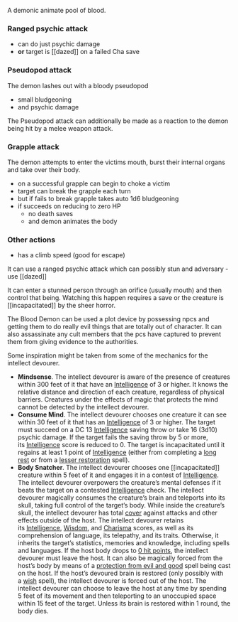 A demonic animate pool of blood.

### Ranged psychic attack 

- can do just psychic damage
- **or** target is [[dazed]] on a failed Cha save

### Pseudopod attack

The demon lashes out with a bloody pseudopod

- small bludgeoning
- and psychic damage

The Pseudopod attack can additionally be made as a reaction to the demon being hit by a melee weapon attack.

### Grapple attack

The demon attempts to enter the victims mouth, burst their internal organs and take over their body.

- on a successful grapple can begin to choke a victim
- target can break the grapple each turn
- but if fails to break grapple takes auto 1d6 bludgeoning
- if succeeds on reducing to zero HP
	- no death saves
	- and demon animates the body


### Other actions

- has a climb speed (good for escape)

It can use a ranged psychic attack which can possibly stun and adversary - use [[dazed]]



It can enter a stunned person through an orifice (usually mouth) and then control that being.  Watching this happen requires a save or the creature is [[incapacitated]] by the sheer horror.

The Blood Demon can be used a plot device by possessing npcs and getting them to do really evil things that are totally out of character.  It can also assassinate any cult members that the pcs have captured to prevent them from giving evidence to the authorities.

Some inspiration might be taken from some of the mechanics for the intellect devourer.

-   **Mindsense**. The intellect devourer is aware of the presence of creatures within 300 feet of it that have an [Intelligence](https://www.5esrd.com/using-ability-scores#TOC-Intelligence) of 3 or higher. It knows the relative distance and direction of each creature, regardless of physical barriers. Creatures under the effects of magic that protects the mind cannot be detected by the intellect devourer.
-   **Consume Mind**. The intellect devourer chooses one creature it can see within 30 feet of it that has an [Intelligence](https://www.5esrd.com/using-ability-scores#TOC-Intelligence) of 3 or higher. The target must succeed on a DC 13 [Intelligence](https://www.5esrd.com/using-ability-scores#TOC-Intelligence) saving throw or take 16 (3d10) psychic damage. If the target fails the saving throw by 5 or more, its [Intelligence](https://www.5esrd.com/using-ability-scores#TOC-Intelligence) score is reduced to 0. The target is incapacitated until it regains at least 1 point of [Intelligence](https://www.5esrd.com/using-ability-scores#TOC-Intelligence) (either from completing a [long rest](https://www.5esrd.com/gamemastering/the-environment/#Long_Rest) or from a [lesser restoration](https://www.5esrd.com/database/spell/lesser-restoration) spell).
-   **Body Snatcher**. The intellect devourer chooses one [[incapacitated]] creature within 5 feet of it and engages it in a contest of [Intelligence](https://www.5esrd.com/using-ability-scores#TOC-Intelligence). The intellect devourer overpowers the creature’s mental defenses if it beats the target on a contested [Intelligence](https://www.5esrd.com/using-ability-scores#TOC-Intelligence) check. The intellect devourer magically consumes the creature’s brain and teleports into its skull, taking full control of the target’s body. While inside the creature’s skull, the intellect devourer has total [cover](https://www.5esrd.com/gamemastering/combat#TOC-Cover) against attacks and other effects outside of the host. The intellect devourer retains its [Intelligence](https://www.5esrd.com/using-ability-scores#TOC-Intelligence), [Wisdom](https://www.5esrd.com/using-ability-scores#TOC-Wisdom), and [Charisma](https://www.5esrd.com/using-ability-scores#TOC-Charisma) scores, as well as its comprehension of language, its telepathy, and its traits. Otherwise, it inherits the target’s statistics, memories and knowledge, including spells and languages. If the host body drops to [0 hit points](https://www.5esrd.com/gamemastering/combat#TOC-Dropping-to-0-Hit-Points), the intellect devourer must leave the host. It can also be magically forced from the host’s body by means of a [protection from evil and good](https://www.5esrd.com/database/spell/protection-from-evil-and-good) spell being cast on the host. If the host’s devoured brain is restored (only possibly with a [wish](https://www.5esrd.com/database/spell/wish) spell), the intellect devourer is forced out of the host. The intellect devourer can choose to leave the host at any time by spending 5 feet of its movement and then teleporting to an unoccupied space within 15 feet of the target. Unless its brain is restored within 1 round, the body dies.



